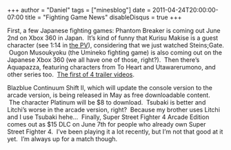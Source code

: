 +++
author = "Daniel"
tags = ["minesblog"]
date = 2011-04-24T20:00:00-07:00
title = "Fighting Game News"
disableDisqus = true
+++

First, a few Japanese fighting games: Phantom Breaker is coming out June 2nd on Xbox 360 in Japan.  It’s kind of funny that Kurisu Makise is a guest character (see 1:14 in [the PV](http://www.youtube.com/watch?v=JIHeS_PX6_U)), considering that we just watched Steins;Gate.  Ougon Musoukyoku (the Umineko fighting game) is also coming out on the Japanese Xbox 360 (we all have one of those, right?).  Then there’s Aquapazza, featuring characters from To Heart and Utawarerumono, and other series too.  [The first of 4 trailer videos](http://www.youtube.com/watch?v=RQdo7vbUyB0).

Blazblue Continuum Shift II, which will update the console version to the arcade version, is being released in May as free downloadable content.  The character Platinum will be $8 to download.  Tsubaki is better and Litchi’s worse in the arcade version, right?  Because my brother uses Litchi and I use Tsubaki hehe…  Finally, Super Street Fighter 4 Arcade Edition comes out as $15 DLC on June 7th for people who already own Super Street Fighter 4.  I’ve been playing it a lot recently, but I’m not that good at it yet.  I’m always up for a match though.
